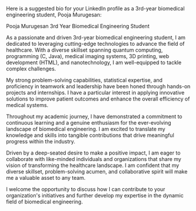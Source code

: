 Here is a suggested bio for your LinkedIn profile as a 3rd-year biomedical engineering student, Pooja Murugesan:

Pooja Murugesan 3rd Year Biomedical Engineering Student

As a passionate and driven 3rd-year biomedical engineering student, I am dedicated to leveraging cutting-edge technologies to advance the field of healthcare. With a diverse skillset spanning quantum computing, programming (C, Java), medical imaging systems, 3D printing, web development (HTML), and nanotechnology, I am well-equipped to tackle complex challenges.

My strong problem-solving capabilities, statistical expertise, and proficiency in teamwork and leadership have been honed through hands-on projects and internships. I have a particular interest in applying innovative solutions to improve patient outcomes and enhance the overall efficiency of medical systems.

Throughout my academic journey, I have demonstrated a commitment to continuous learning and a genuine enthusiasm for the ever-evolving landscape of biomedical engineering. I am excited to translate my knowledge and skills into tangible contributions that drive meaningful progress within the industry.

Driven by a deep-seated desire to make a positive impact, I am eager to collaborate with like-minded individuals and organizations that share my vision of transforming the healthcare landscape. I am confident that my diverse skillset, problem-solving acumen, and collaborative spirit will make me a valuable asset to any team.

I welcome the opportunity to discuss how I can contribute to your organization's initiatives and further develop my expertise in the dynamic field of biomedical engineering.

<!---
pooja700870/pooja700870 is a ✨ special ✨ repository because its `README.md` (this file) appears on your GitHub profile.
You can click the Preview link to take a look at your changes.
--->
